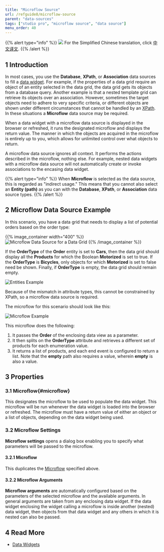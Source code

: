 ```yaml
---
title: "Microflow Source"
url: /refguide8/microflow-source
parent: "data-sources"
tags: ["studio pro", "microflow source", "data source"]
menu_order: 40
---
```


{{% alert type="info" %}}
<img src="attachments/chinese-translation/china.png" style="display: inline-block; margin: 0" /> For the Simplified Chinese translation, click [中文译文](https://cdn.mendix.tencent-cloud.com/documentation/refguide8/microflow-source.pdf).
{{% /alert %}}

## 1 Introduction

In most cases, you use the **Database**, **XPath**, or **Association** data sources to fill a [data widget](data-widgets). For example, if the properties of a data grid require an object of an entity selected in the data grid, the data grid gets its objects from a database query. Another example is that a nested template grid can retrieve its objects over an association. However, sometimes the target objects need to adhere to very specific criteria, or different objects are shown under different circumstances that cannot be handled by an [XPath](xpath-constraints). In these situations a **Microflow** data source may be required.

When a data widget with a microflow data source is displayed in the browser or refreshed, it runs the designated microflow and displays the return value. The manner in which the objects are acquired in the microflow is entirely up to you, which allows for unlimited control over what objects to return.

A microflow data source ignores all context. It performs the actions described in the microflow, nothing else. For example, nested data widgets with a microflow data source will not automatically create or invoke associations to the encasing data widget.

{{% alert type="info" %}}
When **Microflow** is selected as the data source, this is regarded as "indirect usage." This means that you cannot also select an **Entity (path)** as you can with the **Database**, **XPath**, or **Association** data source types.
{{% /alert %}}

## 2 Microflow Data Source Example

In this scenario, you have a data grid that needs to display a list of potential orders based on the order type:

{{% image_container width="400" %}}![Microflow Data Source for a Data Grid](/attachments/refguide8/modeling/pages/data-widgets/data-sources/microflow-source/data-grid-microflow-source.jpg)
{{% /image_container %}}

If the **OrderType** of the **Order** entity is set to **Cars**, then the data grid should display all the **Products** for which the Boolean **Motorized** is set to true. If the **OrderType** is **Bicycles**, only objects for which **Motorized** is set to false need be shown. Finally, if **OrderType** is empty, the data grid should remain empty.

![Entities Example](/attachments/refguide8/modeling/pages/data-widgets/data-sources/microflow-source/entities-example.jpg)

Because of the mismatch in attribute types, this cannot be constrained by XPath, so a microflow data source is required. 

The microflow for this scenario should look like this:

![Microflow Example](/attachments/refguide8/modeling/pages/data-widgets/data-sources/microflow-source/microflow-nanoflow-example.jpg)

This microflow does the following:

1. It passes the **Order** of the enclosing data view as a parameter. 
2. It then splits on the **OrderType** attribute and retrieves a different set of products for each enumeration value. 
3. It returns a list of products, and each end event is configured to return a list. Note that the **empty** path also requires a value, wherein **empty** is also a value. 

## 3 Properties

###  3.1 Microflow{#microflow}

This designates the microflow to be used to populate the data widget. This microflow will be run whenever the data widget is loaded into the browser or refreshed. The microflow must have a return value of either an object or a list of objects, depending on the data widget being used.

### 3.2 Microflow Settings

**Microflow settings** opens a dialog box enabling you to specify what parameters will be passed to the microflow.

#### 3.2.1 Microflow

This duplicates the [Microflow](#microflow) specified above.

#### 3.2.2 Microflow Arguments

**Microflow arguments** are automatically configured based on the parameters of the selected microflow and the available arguments. In general arguments are taken from any enclosing data widget. If the data widget enclosing the widget calling a microflow is inside another (nested) data widget, then objects from that data widget and any others in which it is nested can also be passed.

## 4 Read More

* [Data Widgets](data-widgets)
